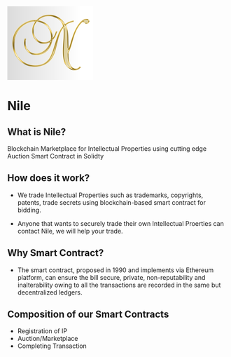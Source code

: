 ![Nile](https://github.com/avignal1/project3/blob/main/Nile%20project3%20team%20trademark.png "Nile.com: Blockchain Marketplace for Intellectual Properties using cutting edge Auction Smart Contract in Solidty")
# **Nile**

## What is Nile?
Blockchain Marketplace for Intellectual Properties using cutting edge Auction Smart Contract in Solidty


## How does it work?
- We trade Intellectual Properties such as trademarks, copyrights, patents, trade secrets using blockchain-based smart contract for bidding. 

- Anyone that wants to securely trade their own Intellectual Proerties can contact Nile, we will help your trade.

## Why Smart Contract?
- The smart contract, proposed in 1990 and implements via Ethereum platform, can ensure the bill secure, private, non-reputability and inalterability owing to all the transactions are recorded in the same but decentralized ledgers. 

## Composition of our Smart Contracts
- Registration of IP
- Auction/Marketplace
- Completing Transaction










